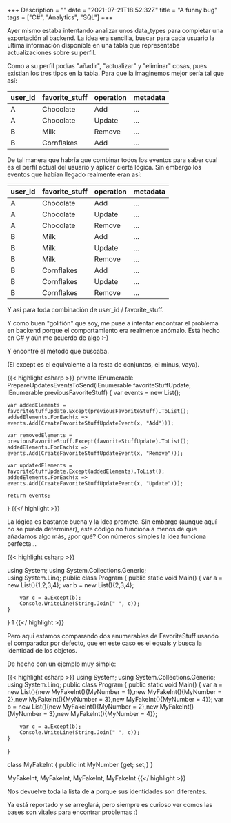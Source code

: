 +++
Description = ""
date = "2021-07-21T18:52:32Z"
title = "A funny bug"
tags = ["C#", "Analytics", "SQL"]
+++

Ayer mismo estaba intentando analizar unos data_types para completar una exportación al backend. La idea era sencilla, buscar para cada usuario la ultima información disponible en una tabla que representaba actualizaciones sobre su perfil.

Como a su perfil podías "añadir", "actualizar" y "eliminar" cosas, pues existian los tres tipos en la tabla. Para que la imaginemos mejor sería tal que así:

| user_id | favorite_stuff | operation | metadata |
| ------- | -------------- | --------- | -------- |
| A | Chocolate | Add | ... |
| A | Chocolate | Update | ... |
| B | Milk | Remove | ... |
| B | Cornflakes | Add | ... |

De tal manera que habría que combinar todos los eventos para saber cual es el perfil actual del usuario y aplicar cierta lógica. Sin embargo los eventos que habían llegado realmente eran así:

| user_id | favorite_stuff | operation | metadata |
| ------- | -------------- | --------- | -------- |
| A | Chocolate | Add | ... |
| A | Chocolate | Update | ... |
| A | Chocolate | Remove | ... |
| B | Milk | Add | ... |
| B | Milk | Update | ... |
| B | Milk | Remove | ... |
| B | Cornflakes | Add | ... |
| B | Cornflakes | Update | ... |
| B | Cornflakes | Remove | ... |

Y así para toda combinación de user_id / favorite_stuff.

Y como buen "golifión" que soy, me puse a intentar encontrar el problema en backend porque el comportamiento era realmente anómalo. Está hecho en C# y aún me acuerdo de algo :-) 

Y encontré el método que buscaba. 

(El except es el equivalente a la resta de conjuntos, el minus, vaya).

{{< highlight csharp >}}
private IEnumerable<DataEvent> PrepareUpdatesEventsToSend(IEnumerable<FavoriteStuff> favoriteStuffUpdate, IEnumerable<FavoriteStuff> previousFavoriteStuff)
{
    var events = new List<DataEvent>();

    var addedElements = favoriteStuffUpdate.Except(previousFavoriteStuff).ToList();
    addedElements.ForEach(x => events.Add(CreateFavoriteStuffUpdateEvent(x, "Add")));

    var removedElements = previousFavoriteStuff.Except(favoriteStuffUpdate).ToList();
    addedElements.ForEach(x => events.Add(CreateFavoriteStuffUpdateEvent(x, "Remove")));

    var updatedElements = favoriteStuffUpdate.Except(addedElements).ToList();
    addedElements.ForEach(x => events.Add(CreateFavoriteStuffUpdateEvent(x, "Update")));

    return events;
}
{{</ highlight >}}

La lógica es bastante buena y la idea promete. Sin embargo (aunque aquí no se pueda determinar), este código no funciona a menos de que añadamos algo más, ¿por qué? 
Con números simples la idea funciona perfecta...

{{< highlight csharp >}}

using System;
using System.Collections.Generic;				
using System.Linq;
public class Program
{
	public static void Main()
	{
		var a = new List<int>(){1,2,3,4};
		var b = new List<int>(){2,3,4};
		
		var c = a.Except(b);
		Console.WriteLine(String.Join(" ", c));
	}
}
1
{{</ highlight >}}

Pero aquí estamos comparando dos enumerables de FavoriteStuff usando el comparador por defecto, que en este caso es el equals y busca la identidad de los objetos. 

De hecho con un ejemplo muy simple:

{{< highlight csharp >}}
using System;
using System.Collections.Generic;				
using System.Linq;
public class Program
{
	public static void Main()
	{
		var a = new List<MyFakeInt>(){new MyFakeInt(){MyNumber = 1},new MyFakeInt(){MyNumber = 2},new MyFakeInt(){MyNumber = 3},new MyFakeInt(){MyNumber = 4}};
		var b = new List<MyFakeInt>(){new MyFakeInt(){MyNumber = 2},new MyFakeInt(){MyNumber = 3},new MyFakeInt(){MyNumber = 4}};
		
		var c = a.Except(b);
		Console.WriteLine(String.Join(" ", c));
	}
}

class MyFakeInt {
	public int MyNumber {get; set;}
}

MyFakeInt, MyFakeInt, MyFakeInt, MyFakeInt
{{</ highlight >}}

Nos devuelve toda la lista de **a** porque sus identidades son diferentes.

Ya está reportado y se arreglará, pero siempre es curioso ver comos las bases son vitales para encontrar problemas :) 

